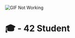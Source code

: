 <!--![GIF Not Working](https://i.ibb.co/KL79FjX/bloggif-65aa4cfdd2083.gif)
![GIF Not Working](https://i.ibb.co/q0J2xBT/White-Gray-Photo-Work-Quotes-Desktop-Wallpaper-3.png)
![GIF Not Working]()-->
![GIF Not Working](https://i.ibb.co/NCdrz2s/White-Gray-Photo-Work-Quotes-Desktop-Wallpaper-2.png)


# 🎓 - 42 Student 

<!--
**42MiguelLlamas/42MiguelLlamas** is a ✨ _special_ ✨ repository because its `README.md` (this file) appears on your GitHub profile.

Here are some ideas to get you started:

- 🔭 I’m currently working on ...
- 🌱 I’m currently learning ...
- 👯 I’m looking to collaborate on ...
- 🤔 I’m looking for help with ...
- 💬 Ask me about ...
- 📫 How to reach me: ...
- 😄 Pronouns: ...
- ⚡ Fun fact: ...
-->
